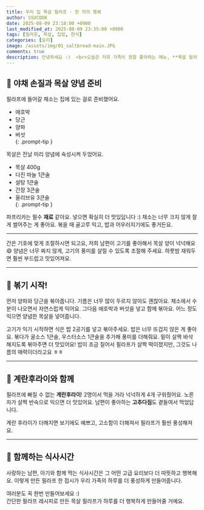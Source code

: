 ```yaml
---
title: 우리 집 목살 필라프 - 한 끼의 행복
author: SSUCOOK
date: 2025-08-09 23:18:00 +0900
last_modified_at: 2025-08-09 23:35:00 +0900  
tags: [필라프, 목살, 집밥, 한식]
categories: [요리]
image: /assets/img/01_saltbread-main.JPG
comments: true
description: 안녕하세요 :)  <br>오늘은 저희 가족이 정말 좋아하는 메뉴, **목살 필라프**를 만들어봤어요. <br>특히 남편이 좋아해서 자주 만들어 먹는 요리인데요, 간단한 재료로 풍미 가득한 한 끼를 완성할 수 있어서 늘 만족스러워요.
---
```


## 🧅 야채 손질과 목살 양념 준비
>
필라프에 들어갈 채소는 집에 있는 걸로 준비했어요.  
- 애호박  
- 당근  
- 양파  
- 버섯  
{: .prompt-tip }
>
목살은 전날 미리 양념에 숙성시켜 두었어요.  
- 목살 400g  
- 다진 마늘 1큰술  
- 설탕 1큰술  
- 간장 3큰술  
- 올리브유 3큰술  
{: .prompt-tip }

파프리카는 필수 **재료** 같아요.
넣으면 확실히 더 맛있답니다 :)
채소는 너무 크지 않게 잘게 썰어주는 게 좋아요.
볶을 때 골고루 익고, 밥과 어우러지기에도 좋거든요.

---

간은 기호에 맞게 조절하시면 되고요,
저희 남편이 고기를 좋아해서 목살 양이 넉넉해요 😄
양념은 너무 짜지 않게, 고기의 풍미를 살릴 수 있도록 조절해 주세요.
하룻밤 재워두면 훨씬 부드럽고 맛있어져요.

---

## 🍳 볶기 시작!

먼저 양파와 당근을 볶아줍니다.
기름은 너무 많이 두르지 않아도 괜찮아요.
채소에서 수분이 나오면서 자연스럽게 익어요.
그다음 애호박과 버섯을 넣고 함께 볶아요.
어느 정도 익으면 양념한 목살을 넣어줍니다.

고기가 익기 시작하면 식은 밥 2공기를 넣고 볶아주세요.
밥은 너무 뜨겁지 않은 게 좋아요.
볶다가 굴소스 1큰술, 우스터소스 1큰술을 추가해 풍미를 더해줘요.
밑이 살짝 바삭해지도록 볶아주면 더 맛있어요!
밥이 조금 질어서 필라프가 살짝 떡이졌지만,
그것도 나름의 매력이더라고요 ㅎㅎ

---

## 🍳 계란후라이와 함께

필라프에 빠질 수 없는 **계란후라이**!
2명이서 먹을 거라 넉넉하게 4개 구워줬어요.
노른자가 살짝 반숙으로 익으면 더 맛있어요.
남편이 좋아하는 **고추다짐**도 곁들여서 먹었답니다.

계란 후라이가 더해지면 보기에도 예쁘고,
고소함이 더해져서 필라프가 훨씬 풍성해져요.

---

## 💛 함께하는 식사시간

사랑하는 남편, 아기와 함께 먹는 식사시간은
그 어떤 고급 요리보다 더 따뜻하고 행복해요.
이렇게 만든 필라프 한 접시가
우리 가족의 하루를 더 풍성하게 만들어줍니다.

여러분도 꼭 한번 만들어보세요 :)  
간단한 필라프 레시피로 만든 목살 필라프가
하루를 더 행복하게 만들어줄 거예요.
